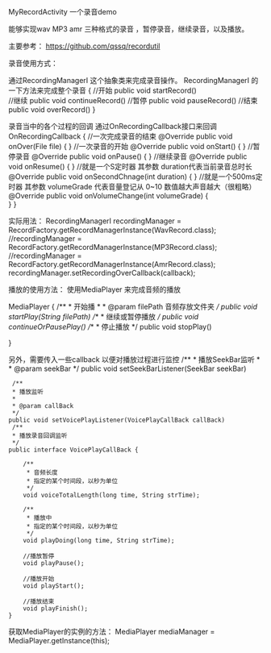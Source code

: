  MyRecordActivity
一个录音demo

能够实现wav  MP3 amr 三种格式的录音 ，暂停录音，继续录音，以及播放。

主要参考：
https://github.com/qssq/recordutil

录音使用方式：

通过RecordingManagerI 这个抽象类来完成录音操作。
RecordingManagerI 的一下方法来完成整个录音
{
    //开始
    public  void startRecord()    
    //继续
    public  void continueRecord()
    //暂停
    public void pauseRecord()
    //结束
    public void overRecord()
}

录音当中的各个过程的回调 通过OnRecordingCallback接口来回调
OnRecordingCallback
{
            //一次完成录音的结束
            @Override
            public void onOver(File file) {
            }
            //一次录音的开始
            @Override
            public void onStart() {
            }
            //暂停录音
            @Override
            public void onPause() {
            }
            //继续录音
            @Override
            public void onResume() {
            }
            //就是一个S定时器   其参数 duration代表当前录音总时长
            @Override
            public void onSecondChnage(int duration) {
            }
            //就是一个500ms定时器  其参数 volumeGrade 代表音量登记从 0~10  数值越大声音越大（很粗略）
            @Override
           public void onVolumeChange(int volumeGrade) {           
            }
}

实际用法：
 RecordingManagerI recordingManager = RecordFactory.getRecordManagerInstance(WavRecord.class);
 //recordingManager = RecordFactory.getRecordManagerInstance(MP3Record.class);
 //recordingManager = RecordFactory.getRecordManagerInstance(AmrRecord.class);
 recordingManager.setRecordingOverCallback(callback);
 
 
 播放的使用方法：
 使用MediaPlayer 来完成音频的播放
 
 MediaPlayer
 {
     /**
     * 开始播
     *
     * @param filePath 音频存放文件夹
     */
    public void startPlay(String filePath)
    /**
     * 继续或暂停播放
     */
    public void continueOrPausePlay()
    /**
     * 停止播放
     */
    public void stopPlay()
  
 }
 
 另外，需要传入一些callback 以便对播放过程进行监控
   /**
     * 播放SeekBar监听
     *
     * @param seekBar
     */
    public void setSeekBarListener(SeekBar seekBar)
    
     /**
     * 播放监听
     *
     * @param callBack
     */
    public void setVoicePlayListener(VoicePlayCallBack callBack)
     /**
     * 播放录音回调监听
     */
    public interface VoicePlayCallBack {

        /**
         * 音频长度
         * 指定的某个时间段，以秒为单位
         */
        void voiceTotalLength(long time, String strTime);

        /**
         * 播放中
         * 指定的某个时间段，以秒为单位
         */
        void playDoing(long time, String strTime);

        //播放暂停
        void playPause();

        //播放开始
        void playStart();

        //播放结束
        void playFinish();
    }
 
  获取MediaPlayer的实例的方法：
  MediaPlayer mediaManager = MediaPlayer.getInstance(this);
 
 
 
 

  
  
  
  
  
 
 
 
 


